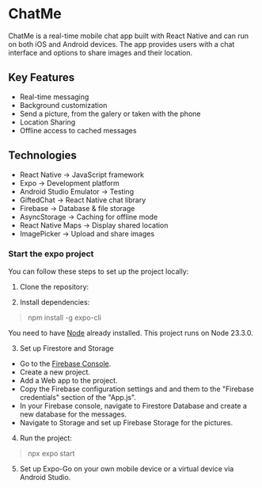 # ChatMe

ChatMe is a real-time mobile chat app built with React Native and can run on both iOS and Android devices. The app provides users with a chat interface and options to share images and their location.

## Key Features

- Real-time messaging
- Background customization
- Send a picture, from the galery or taken with the phone
- Location Sharing
- Offline access to cached messages

## Technologies

- React Native → JavaScript framework
- Expo → Development platform
- Android Studio Emulator → Testing
- GiftedChat → React Native chat library
- Firebase → Database & file storage
- AsyncStorage → Caching for offline mode
- React Native Maps → Display shared location
- ImagePicker → Upload and share images

### Start the expo project

You can follow these steps to set up the project locally:

1. Clone the repository:

2. Install dependencies:

>npm install -g expo-cli

You need to have [Node](https://nodejs.org/en/learn/getting-started/how-to-install-nodejs) already installed. This project runs on Node 23.3.0.

3. Set up Firestore and Storage
- Go to the [Firebase Console](console.firebase.google.com).
- Create a new project.
- Add a Web app to the project.
- Copy the Firebase configuration settings and and them to the "Firebase credentials" section of the "App.js".
- In your Firebase console, navigate to Firestore Database and create a new database for the messages.
- Navigate to Storage and set up Firebase Storage for the pictures.

4. Run the project:
>npx expo start

5. Set up Expo-Go on your own mobile device or a virtual device via Android Studio.


